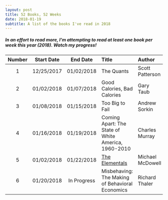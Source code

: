 ```yaml
---
layout: post
title: 52 Books, 52 Weeks
date: 2018-01-19
subtitle: A list of the books I've read in 2018
---
```

##### In an effort to read more, I'm attempting to read at least one book per week this year (2018). Watch my progress!

| Number| Start Date |  End Date    |                       Title                         | Author            | Format        | 
|:-----:|:----------:|:------------:|:----------------------------------------------------|:------------------|:--------------|
|   1   | 12/25/2017 |  01/02/2018  | The Quants                                          | Scott Patterson   | Kindle E-Book |    
|   2   | 01/02/2018 |  01/07/2018  | Good Calories, Bad Calories                         | Gary Taub         | Audiobook     |
|   3   | 01/08/2018 |  01/15/2018  | Too Big to Fail                                     | Andrew Sorkin     | Audiobook     |
|   4   | 01/16/2018 |  01/19/2018  | Coming Apart: The State of White America, 1960-2010 | Charles Murray    | Audiobook     |
|   5   | 01/02/2018 |  01/22/2018  | [The Elementals]                                    | Michael McDowell  | Kindle E-Book |
|   6   | 01/20/2018 |  In Progress | Misbehaving: The Making of Behavioral Economics     | Richard Thaler    | Audiobook     |



[The Elementals]: https://www.amazon.com/Elementals-Michael-McDowell-ebook/dp/B00KXAQ7NQ/ref=tmm_kin_swatch_0?_encoding=UTF8&qid=&sr=
